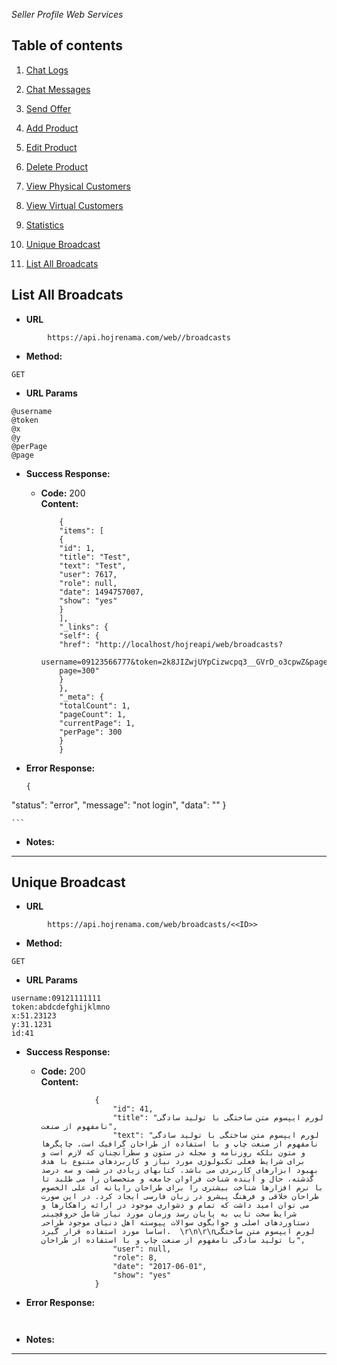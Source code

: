 *Seller Profile Web Services*

Table of contents
---
1. [Chat Logs](https://github.com/mosi1994/hojreapi-doc/blob/master/SELLER_PROFILE.md#chat-logs) 

2. [Chat Messages](https://github.com/mosi1994/hojreapi-doc/blob/master/SELLER_PROFILE.md#chat-messages) 

3. [Send Offer](https://github.com/mosi1994/hojreapi-doc/blob/master/SELLER_PROFILE.md#send-offer) 

4. [Add Product](https://github.com/mosi1994/hojreapi-doc/blob/master/SELLER_PROFILE.md#add-product) 

5. [Edit Product](https://github.com/mosi1994/hojreapi-doc/blob/master/SELLER_PROFILE.md#edit-product) 

6. [Delete Product](https://github.com/mosi1994/hojreapi-doc/blob/master/SELLER_PROFILE.md#delete-product) 

7. [View Physical Customers](https://github.com/mosi1994/hojreapi-doc/blob/master/SELLER_PROFILE.md#view-physical-customers) 

8. [View Virtual Customers](https://github.com/mosi1994/hojreapi-doc/blob/master/SELLER_PROFILE.md#view-virtual-customers) 

9. [Statistics](https://github.com/mosi1994/hojreapi-doc/blob/master/SELLER_PROFILE.md#statistics) 

10. [Unique Broadcast](https://github.com/mosi1994/hojreapi-doc/blob/master/SELLER_PROFILE.md#unique-broadcast) 

11. [List All Broadcats](https://github.com/mosi1994/hojreapi-doc/blob/master/SELLER_PROFILE.md#list-all-broadcats)


**List All Broadcats**
----

* **URL**

```  
        https://api.hojrenama.com/web//broadcasts
```  
    
* **Method:**
 ```  
GET
 ```
*  **URL Params**

```
@username
@token
@x
@y
@perPage
@page
```

* **Success Response:**
  

  * **Code:** 200 <br />
    **Content:** 
    ```
        {
        "items": [
        {
        "id": 1,
        "title": "Test",
        "text": "Test",
        "user": 7617,
        "role": null,
        "date": 1494757007,
        "show": "yes"
        }
        ],
        "_links": {
        "self": {
        "href": "http://localhost/hojreapi/web/broadcasts?
        username=09123566777&token=2k8JIZwjUYpCizwcpq3__GVrD_o3cpwZ&page=1&per-
        page=300"
        }
        },
        "_meta": {
        "totalCount": 1,
        "pageCount": 1,
        "currentPage": 1,
        "perPage": 300
        }
        }

    ```

* **Error Response:**
    ```
    {
"status": "error",
"message": "not login",
"data": ""
}
    
    ```
 
* **Notes:**


---

**Unique Broadcast**
----

* **URL**

```  
        https://api.hojrenama.com/web/broadcasts/<<ID>>
```  
    
* **Method:**
 ```  
GET
 ```
*  **URL Params**

```
username:09121111111
token:abdcdefghijklmno
x:51.23123
y:31.1231
id:41
```

* **Success Response:**
  

  * **Code:** 200 <br />
    **Content:** 
    ```
                {
                    "id": 41,
                    "title": "لورم ایپسوم متن ساختگی با تولید سادگی نامفهوم از صنعت",
                    "text": "لورم ایپسوم متن ساختگی با تولید سادگی نامفهوم از صنعت چاپ و با استفاده از طراحان گرافیک است. چاپگرها و متون بلکه روزنامه و مجله در ستون و سطرآنچنان که لازم است و برای شرایط فعلی تکنولوژی مورد نیاز و کاربردهای متنوع با هدف بهبود ابزارهای کاربردی می باشد. کتابهای زیادی در شصت و سه درصد گذشته، حال و آینده شناخت فراوان جامعه و متخصصان را می طلبد تا با نرم افزارها شناخت بیشتری را برای طراحان رایانه ای علی الخصوص طراحان خلاقی و فرهنگ پیشرو در زبان فارسی ایجاد کرد. در این صورت می توان امید داشت که تمام و دشواری موجود در ارائه راهکارها و شرایط سخت تایپ به پایان رسد وزمان مورد نیاز شامل حروفچینی دستاوردهای اصلی و جوابگوی سوالات پیوسته اهل دنیای موجود طراحی اساسا مورد استفاده قرار گیرد.  \r\n\r\nلورم ایپسوم متن ساختگی با تولید سادگی نامفهوم از صنعت چاپ و با استفاده از طراحان",
                    "user": null,
                    "role": 8,
                    "date": "2017-06-01",
                    "show": "yes"
                }

    ```

* **Error Response:**
    ```
    
    
    ```
 
* **Notes:**


---
